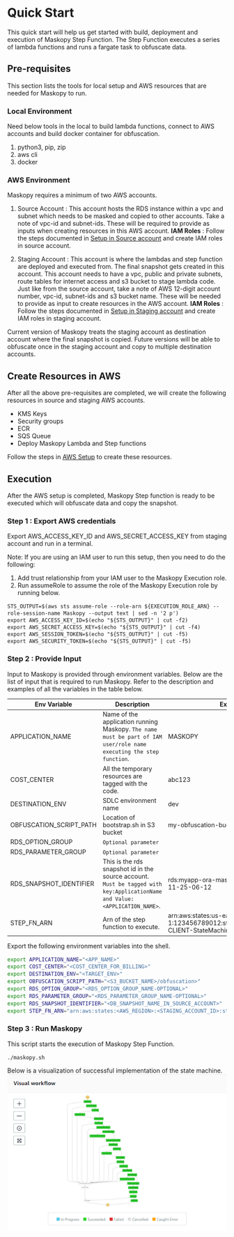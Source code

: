# Quick Start

This quick start will help us get started with build, deployment and execution of Maskopy Step Function. 
The Step Function executes a series of lambda functions and runs a fargate task to obfuscate data.

## Pre-requisites
This section lists the tools for local setup and AWS resources that are needed for Maskopy to run.
### Local Environment
Need below tools in the local to build lambda functions, connect to AWS accounts and build  docker container for obfuscation.

1. python3, pip, zip
2. aws cli
3. docker
### AWS Environment
Maskopy requires a minimum of two AWS accounts.

1. Source Account : This account hosts the RDS instance within a vpc and subnet which needs to be masked and copied to other accounts. 
Take a note of vpc-id and subnet-ids. These will be required to provide as inputs when creating resources in this AWS account.
**IAM Roles** : Follow the steps documented in [Setup in Source account](iam-roles.md#setup-in-source-account) and create IAM roles in source account.

  
2. Staging Account : This account is where the lambdas and step function are deployed and executed from. 
The final snapshot gets created in this account. This account needs to have a vpc, public and private subnets, route tables for internet access and s3 bucket to stage lambda code. 
Just like from the source account, take a note of AWS 12-digit account number, vpc-id, subnet-ids and s3 bucket name. These will be needed to provide as input to create resources in the AWS account.
**IAM Roles** : Follow the steps documented in [Setup in Staging account](iam-roles.md#setup-in-staging-account) and create IAM roles in staging account.

Current version of Maskopy treats the staging account as destination account where the final snapshot is copied.
Future versions will be able to obfuscate once in the staging account and copy to multiple destination accounts.  

## Create Resources in AWS

After all the above pre-requisites are completed, we will create the following resources in source and staging AWS accounts.

- KMS Keys
- Security groups
- ECR
- SQS Queue
- Deploy Maskopy Lambda and Step functions

Follow the steps in [AWS Setup](aws-setup.md) to create these resources.


## Execution
After the AWS setup is completed, Maskopy Step function is ready to be executed which will obfuscate data and copy the snapshot.

### Step 1 : Export AWS credentials
Export AWS_ACCESS_KEY_ID and AWS_SECRET_ACCESS_KEY from staging account and run in a terminal.

Note:  If you are using an IAM user to run this setup, then you need to do the following:

1. Add trust relationship from your IAM user to the Maskopy Execution role.
2. Run assumeRole to assume the role of the Maskopy Execution role by running below.
```
STS_OUTPUT=$(aws sts assume-role --role-arn ${EXECUTION_ROLE_ARN} --role-session-name Maskopy --output text | sed -n '2 p')
export AWS_ACCESS_KEY_ID=$(echo "${STS_OUTPUT}" | cut -f2)
export AWS_SECRET_ACCESS_KEY=$(echo "${STS_OUTPUT}" | cut -f4)
export AWS_SESSION_TOKEN=$(echo "${STS_OUTPUT}" | cut -f5)
export AWS_SECURITY_TOKEN=$(echo "${STS_OUTPUT}" | cut -f5)
```

### Step 2 : Provide Input
Input to Maskopy is provided through environment variables. Below are the list of input that is required to run Maskopy. Refer to the description and examples of all the variables in the table below.


| Env Variable             | Description                                                                                                                                                                                    | Example                                                   |
|--------------------------|------------------------------------------------------------------------------------------------------------------------------------------------------------------------------------------------|-----------------------------------------------------------|
| APPLICATION_NAME         | Name of the application running Maskopy. `The name must be part of IAM user/role name executing the step function`.                                                                             | MASKOPY                                                   |
| COST_CENTER              | All the temporary resources are tagged with the code.                                                                                                                                          | abc123                                                    |
| DESTINATION_ENV          | SDLC environment name                                                                                                                                                                          | dev                                                       |
| OBFUSCATION_SCRIPT_PATH  | Location of bootstrap.sh in S3 bucket                                                                                                                                                          | my-obfuscation-bucket-name/obfuscation                    |
| RDS_OPTION_GROUP         | `Optional parameter`                                                                                                                                                                           |           |
| RDS_PARAMETER_GROUP      | `Optional parameter`                                                                                                                                                                           |           |
| RDS_SNAPSHOT_IDENTIFIER  | This is the rds snapshot id in the source account. `Must be tagged with key:ApplicationName and Value: <APPLICATION_NAME>`.                                                                    | rds:myapp-ora-maskopy-test-1-2019-11-25-06-12             |
| STEP_FN_ARN              | Arn of the step function to execute.                                                                                                                                                           | arn:aws:states:us-east-1:123456789012:stateMachine:MASKOPY-CLIENT-StateMachine              |


Export the following environment variables into the shell.
```sh
export APPLICATION_NAME="<APP_NAME>"
export COST_CENTER="<COST_CENTER_FOR_BILLING>"
export DESTINATION_ENV="<TARGET_ENV>"
export OBFUSCATION_SCRIPT_PATH="<S3_BUCKET_NAME>/obfuscation>"
export RDS_OPTION_GROUP="<RDS_OPTION_GROUP_NAME-OPTIONAL>"
export RDS_PARAMETER_GROUP="<RDS_PARAMETER_GROUP_NAME-OPTIONAL>"
export RDS_SNAPSHOT_IDENTIFIER="<DB_SNAPSHOT_NAME_IN_SOURCE_ACCOUNT>"
export STEP_FN_ARN="arn:aws:states:<AWS_REGION>:<STAGING_ACCOUNT_ID>:stateMachine:MASKOPY-CLIENT-StateMachine"
```

### Step 3 : Run Maskopy
This script starts the execution of Maskopy Step Function.

```
./maskopy.sh
```

Below is a visualization of successful implementation of the state machine.
[![Step Function Execution](images/StateMachine.png)](images/StateMachine.png)


